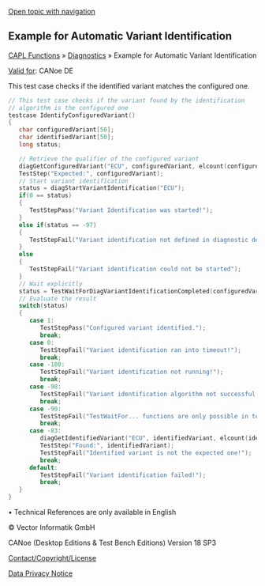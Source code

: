 [Open topic with navigation](../../../../CANoeDEFamily.htm#Topics/CAPLFunctions/Diagnostics/CAPLfunctionsExampleAutomaticVariantIdentification.md)

## Example for Automatic Variant Identification

[CAPL Functions](../CAPLfunctions.md) » [Diagnostics](CAPLfunctionsDiagnosticsOverview.md) » Example for Automatic Variant Identification

[Valid for](../../Shared/FeatureAvailability.md): CANoe DE

This test case checks if the identified variant matches the configured one.

```c
// This test case checks if the variant found by the identification
// algorithm is the configured one
testcase IdentifyConfiguredVariant()
{
   char configuredVariant[50];
   char identifiedVariant[50];
   long status;

   // Retrieve the qualifier of the configured variant
   diagGetConfiguredVariant("ECU", configuredVariant, elcount(configuredVariant));
   TestStep("Expected:", configuredVariant);
   // Start variant identification
   status = diagStartVariantIdentification("ECU");
   if(0 == status)
   {
      TestStepPass("Variant Identification was started!");
   }
   else if(status == -97)
   {
      TestStepFail("Variant identification not defined in diagnostic description");
   }
   else
   {
      TestStepFail("Variant identification could not be started");
   }
   // Wait explicitly
   status = TestWaitForDiagVariantIdentificationCompleted(configuredVariant);
   // Evaluate the result
   switch(status)
   {
      case 1:
         TestStepPass("Configured variant identified.");
         break;
      case 0:
         TestStepFail("Variant identification ran into timeout!");
         break;
      case -100:
         TestStepFail("Variant identification not running!");
         break;
      case -98:
         TestStepFail("Variant identification algorithm not successful!");
         break;
      case -90:
         TestStepFail("TestWaitFor... functions are only possible in tester modules!");
         break;
      case -83:
         diagGetIdentifiedVariant("ECU", identifiedVariant, elcount(identifiedVariant));
         TestStep("Found:", identifiedVariant);
         TestStepFail("Identified variant is not the expected one!");
         break;
      default:
         TestStepFail("Variant identification failed!");
         break;
   }
}
```

• Technical References are only available in English

© Vector Informatik GmbH

CANoe (Desktop Editions & Test Bench Editions) Version 18 SP3

[Contact/Copyright/License](../../Shared/ContactCopyrightLicense.md)

[Data Privacy Notice](https://www.vector.com/int/en/company/get-info/privacy-policy/)